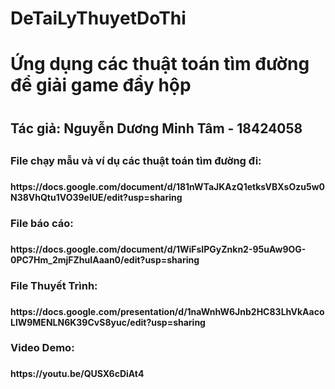 # DeTaiLyThuyetDoThi
<h1>Ứng dụng các thuật toán tìm đường để giải game đẩy hộp <h1>
<h2>Tác giả: Nguyễn Dương Minh Tâm - 18424058 <h2>
<h3>File chạy mẫu và ví dụ các thuật toán tìm đường đi:<h3> <h4>https://docs.google.com/document/d/181nWTaJKAzQ1etksVBXsOzu5w0N38VhQtu1VO39eIUE/edit?usp=sharing<h4>
<h3>File báo cáo:<h3> <h4>https://docs.google.com/document/d/1WiFsIPGyZnkn2-95uAw9OG-0PC7Hm_2mjFZhuIAaan0/edit?usp=sharing <h4>
<h3> File Thuyết Trình:<h3><h4> https://docs.google.com/presentation/d/1naWnhW6Jnb2HC83LhVkAacoLlW9MENLN6K39CvS8yuc/edit?usp=sharing <h4>
<h3>Video Demo: <h3><h4>https://youtu.be/QUSX6cDiAt4 <h4>
